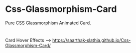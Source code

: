 # Css-Glassmorphism-Card
Pure CSS Glassmorphism Animated Card.
#
Card Hover Effects --> https://saarthak-slathia.github.io/Css-Glassmorphism-Card/
